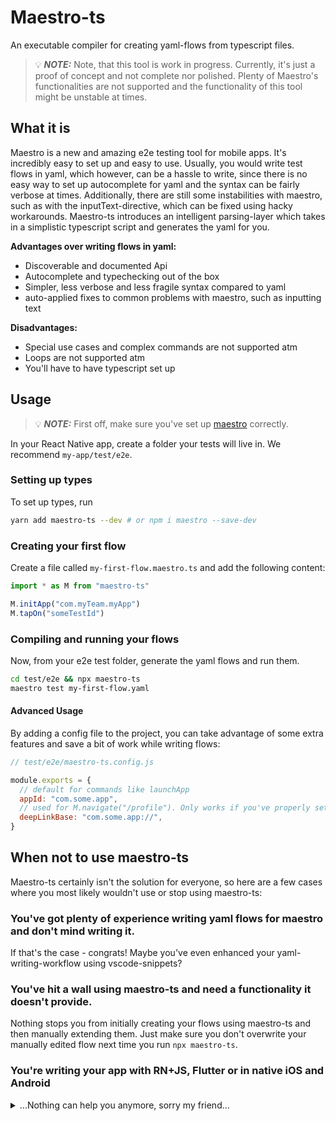 # Maestro-ts

An executable compiler for creating yaml-flows from typescript files.

> 💡 **_NOTE:_** Note, that this tool is work in progress. Currently, it's just a proof of concept and not complete nor polished. Plenty of Maestro's functionalities are not supported and the functionality of this tool might be unstable at times.

## What it is

Maestro is a new and amazing e2e testing tool for mobile apps. It's incredibly easy to set up and easy to use. Usually, you would write test flows in yaml, which however, can be a hassle to write, since there is no easy way to set up autocomplete for yaml and the syntax can be fairly verbose at times. Additionally, there are still some instabilities with maestro, such as with the inputText-directive, which can be fixed using hacky workarounds. Maestro-ts introduces an intelligent parsing-layer which takes in a simplistic typescript script and generates the yaml for you.

**Advantages over writing flows in yaml:**

- Discoverable and documented Api
- Autocomplete and typechecking out of the box
- Simpler, less verbose and less fragile syntax compared to yaml
- auto-applied fixes to common problems with maestro, such as inputting text

**Disadvantages:**

- Special use cases and complex commands are not supported atm
- Loops are not supported atm
- You'll have to have typescript set up

## Usage

> 💡 **_NOTE:_** First off, make sure you've set up [maestro](https://maestro.mobile.dev/) correctly.

In your React Native app, create a folder your tests will live in.
We recommend `my-app/test/e2e`.

### Setting up types

To set up types, run

```sh
yarn add maestro-ts --dev # or npm i maestro --save-dev
```

### Creating your first flow

Create a file called `my-first-flow.maestro.ts` and add the following content:

```ts
import * as M from "maestro-ts"

M.initApp("com.myTeam.myApp")
M.tapOn("someTestId")
```

### Compiling and running your flows

Now, from your e2e test folder, generate the yaml flows and run them.

```sh
cd test/e2e && npx maestro-ts
maestro test my-first-flow.yaml
```

#### Advanced Usage

By adding a config file to the project, you can take advantage of some extra features and save a bit of work while writing flows:

```js
// test/e2e/maestro-ts.config.js

module.exports = {
  // default for commands like launchApp
  appId: "com.some.app",
  // used for M.navigate("/profile"). Only works if you've properly set up deep linking for the desired uris.
  deepLinkBase: "com.some.app://",
}
```

## When not to use maestro-ts

Maestro-ts certainly isn't the solution for everyone, so here are a few cases where you most likely wouldn't use or stop using maestro-ts:

### You've got plenty of experience writing yaml flows for maestro and don't mind writing it.

If that's the case - congrats! Maybe you've even enhanced your yaml-writing-workflow using vscode-snippets?

### You've hit a wall using maestro-ts and need a functionality it doesn't provide.

Nothing stops you from initially creating your flows using maestro-ts and then manually extending them. Just make sure you don't overwrite your manually edited flow next time you run `npx maestro-ts`.

### You're writing your app with RN+JS, Flutter or in native iOS and Android

<details>
  <summary>...Nothing can help you anymore, sorry my friend...</summary>
  
Just kidding - Don't get mad! 🥸

I get you might not want to set up maestro-ts in a non-React-Native app, so possibly you just want to write yaml yourself. However, if you still want to try maestro-ts, why not set up a separate project, just to create flows with?

```bash
mkdir maestro-flow-gen && cd maestro-flow-gen
yarn init -y
yarn add maestro-ts typescript --dev
npx tsc --init
touch myflow.maestro.ts # create your flow in here
# creates myflow.yaml which you can just drop into your flutter, iOS or Android app.
npx maestro-ts
```

</details>
